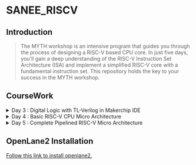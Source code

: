 # SANEE_RISCV

## Introduction

> The MYTH workshop is an intensive program that guides you through the process of designing a RISC-V based CPU core. In just five days, you'll gain a deep understanding of the RISC-V Instruction Set Architecture (ISA) and implement a simplified RISC-V core with a fundamental instruction set. This repository holds the key to your success in the MYTH workshop.


## **CourseWork**
<details>
<summary>Day 3 : Digital Logic with TL-Verilog in Makerchip IDE</summary>
<br>

Head over to the [MakerChip IDE](https://www.makerchip.com/)
<br>

### A) Inverter

![1](https://github.com/saneeaman9/sanee_riscv/assets/75088597/7984fed0-0c5e-4a5d-a3dc-682cd89a276d)


![2](https://github.com/saneeaman9/sanee_riscv/assets/75088597/c6fb9025-3f66-4658-97f2-c933ec2750d0)


### XOR Gate using Boolean Operator.

![3](https://github.com/saneeaman9/sanee_riscv/assets/75088597/925c331b-2d09-4b42-a52a-76e819a6a9a8)


### C) Vectors

![4](https://github.com/saneeaman9/sanee_riscv/assets/75088597/7699352f-a192-4245-8b99-ce22b6fdbd9f)


### D) Mux

![5](https://github.com/saneeaman9/sanee_riscv/assets/75088597/1095a452-0d39-48fa-a999-354503c91e71)


### E) Simple Calculator
![6](https://github.com/saneeaman9/sanee_riscv/assets/75088597/5ac55944-ccde-4d6d-ba1d-8582ce407e9f)


### F) Fibonacci Series

![7](https://github.com/saneeaman9/sanee_riscv/assets/75088597/66bc4b74-a631-4cc7-a163-f4d100c9469c)


### G) Up Counter

![8](https://github.com/saneeaman9/sanee_riscv/assets/75088597/8adad9e4-7654-43fd-8a7b-b22561d6fc62)


### I) Sequential Calc

![9](https://github.com/saneeaman9/sanee_riscv/assets/75088597/b21d7273-2812-46ff-b443-ffff8bdc6dd1)


### I) Pipelined Logic

#### A simple pipeline through Pythagorean Example.
* Go to "Examples".
* Load Default Template.
* Go to editor and enter the following under TLV.

```bash

`include "sqrt32.v"
|calc
      @1
         $aa_sq[31:0] = $aa[3:0] * $aa;
         $bb_sq[31:0] = $bb[3:0] * $bb;
      @2
         $cc_sq[31:0] = $aa_sq + $bb_sq;
      @3
         $cc[31:0] = sqrt($cc_sq);

```

![10](https://github.com/saneeaman9/sanee_riscv/assets/75088597/45e59958-5d3d-43c0-92ed-a493c634b43a)


### J) Pipeline Implementation example.

![11](https://github.com/saneeaman9/sanee_riscv/assets/75088597/aed76443-b791-4e7a-b163-83a6220d99dd)


### Validity

> - Easier debugging. 
> - Cleaner design.
> - Better error checking.
> - Automated clock gating.


### K) 2 Cycle Calc with Validity.

![12](https://github.com/saneeaman9/sanee_riscv/assets/75088597/402c789a-e5e7-444c-98ce-7358d54ce6c7)


### L) Distance Calc.

![13](https://github.com/saneeaman9/sanee_riscv/assets/75088597/b7dfc9cd-f88a-4b77-8085-214a9ca0acb0)


### Calculator Memory

![14](https://github.com/saneeaman9/sanee_riscv/assets/75088597/8d01f876-87b9-42da-b24d-0b799a10c5a5)




</details>


<details>
<summary>Day 4 : Basic RISC-V CPU Micro Architecture</summary>
</br>

## Overview
This RISC-V Architecture Block Diagram illustrates the fundamental components and their interactions within a computer system based on the RISC-V instruction set architecture. RISC-V is a modular and customizable architecture, providing a versatile framework for designing processors tailored to specific application requirements.

## Components
1. **CPU (Central Processing Unit)**
   - *Description*: The CPU serves as the core of the RISC-V processor, responsible for executing instructions. It includes multiple stages:
     - Instruction Fetch (IF): Fetches instructions from memory.
     - Instruction Decode (ID): Decodes the fetched instructions.
     - Execution (EX): Performs arithmetic and logic operations.
     - Memory (MEM): Manages data memory access.
     - Write Back (WB): Writes results back to registers.

2. **Instruction Memory**
   - *Description*: This memory component stores the program's instructions that the CPU fetches and executes. It's essential for the program's proper execution.

3. **Data Memory**
   - *Description*: Data Memory stores data used by the CPU during program execution. It is crucial for data manipulation and storage.

4. **Registers**
   - *Description*: Registers are a set of general-purpose storage units used for temporary data storage and manipulation by the CPU. They play a pivotal role in instruction execution.

5. **Control Unit**
   - *Description*: The Control Unit manages control signals and coordinates the activities of the CPU's components, ensuring the proper execution of instructions.

6. **ALU (Arithmetic Logic Unit)**
   - *Description*: The ALU performs arithmetic and logic operations as directed by the CPU's instructions. It is the computational workhorse of the processor.

7. **Instruction Decoder**
   - *Description*: The Instruction Decoder interprets and decodes instructions fetched from memory. It translates instructions into actions for the CPU to execute.

8. **Cache Memory**
   - *Description*: Cache Memory provides fast access to frequently used instructions and data. It helps improve the system's overall performance by reducing memory access times.

9. **Bus Interface**
   - *Description*: The Bus Interface facilitates data transfer between the CPU, memory, and peripherals. It ensures efficient communication within the system.

10. **Peripherals**
    - *Description*: Peripherals are external devices such as input/output controllers, timers, and more. They connect to the CPU, enhancing the system's functionality by allowing interaction with the outside world.

For the consecutive labs, we will use the "RISC-V lab starting point code" from https://github.com/stevehoover/RISC-V_MYTH_Workshop.

Use the following links : [Link for the starter code](https://myth.makerchip.com/sandbox?code_url=https:%2F%2Fraw.githubusercontent.com%2Fstevehoover%2FRISC-V_MYTH_Workshop%2Fmaster%2Frisc-v_shell.tlv#)

All the code files are located within the "DAY4" folder : [Link to DAY4 ](https://github.com/Pavan2280/RISC-V/tree/main/DAY4)

#### 1. Program Counter
![1](https://github.com/saneeaman9/sanee_riscv/assets/75088597/fcb9f75d-d2bb-4ac6-a703-36cab14637e3)

#### 2. Instruction Fetch
![2](https://github.com/saneeaman9/sanee_riscv/assets/75088597/4b7d14a1-7d5c-4b69-b869-dfaf84bb632d)

#### 3. Instruction Decode
![3](https://github.com/saneeaman9/sanee_riscv/assets/75088597/e2a14d26-06df-4ff8-ac07-a6b8ac3c8de3)

#### 4. Instruction Decode with validity
![4](https://github.com/saneeaman9/sanee_riscv/assets/75088597/a051d61a-92a4-4ea6-8317-668d7cdad195)

#### 5. Individual Instruction decode
![5](https://github.com/saneeaman9/sanee_riscv/assets/75088597/db3391a0-db2e-4982-b0ab-b9657da5f804)

#### 6. Register File Read
![6](https://github.com/saneeaman9/sanee_riscv/assets/75088597/e2a64f09-d3e1-4f96-9a38-c2d533b90888)
#### 7. ALU
![7](https://github.com/saneeaman9/sanee_riscv/assets/75088597/3015bf58-58be-4c09-ad07-26a983c2e65f)

#### 8. Register File Write
![8](https://github.com/saneeaman9/sanee_riscv/assets/75088597/0000fd68-55b5-47cd-a067-7f8605cbb64e)

#### 9 Branch Instructions
![9](https://github.com/saneeaman9/sanee_riscv/assets/75088597/2e3b2a42-9844-4f7e-856f-fd050b179c97)

#### 10. Testbench to check functionality
![10](https://github.com/saneeaman9/sanee_riscv/assets/75088597/eba1771d-0e9a-4ffd-a46c-097a656cb0c7)


</details>



<details>
<summary>Day 5 : Complete Pipelined RISC-V Micro Architecture</summary>
<br>



</details>


## OpenLane2 Installation

[Follow this link to install openlane2.](https://github.com/efabless/openlane2)
